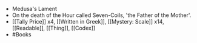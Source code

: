 - Medusa's Lament
- On the death of the Hour called Seven-Coils, 'the Father of the Mother'.
- [[Tally Price]] x4, [[Written in Greek]], [[Mystery: Scale]] x14, [[Readable]], [[Thing]], [[Codex]]
- #Books